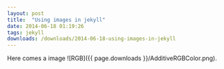 ```yaml
---
layout: post
title:  "Using images in jekyll"
date: 2014-06-18 01:19:26
tags: jekyll
downloads: /downloads/2014-06-18-using-images-in-jekyll
---
```


Here comes a image ![RGB]({{ page.downloads }}/AdditiveRGBColor.png).
